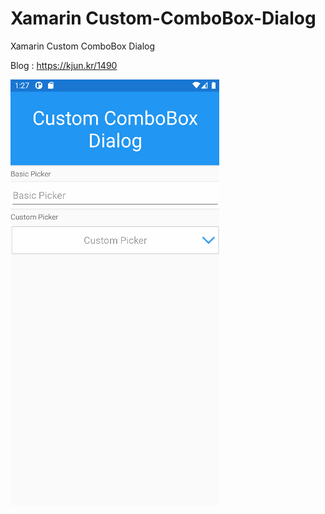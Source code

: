 # Xamarin Custom-ComboBox-Dialog
Xamarin Custom ComboBox Dialog

Blog : https://kjun.kr/1490

![캡처](https://github.com/kei-soft/Custom-ComboBox-Dialog/blob/master/1.gif)
